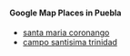 
#### Google Map Places in Puebla

- [santa maria coronango](https://www.google.com/maps/place/Santa+Mar%C3%ADa+Coronango,+Puebla,+Mexico/@19.1207637,-98.3280047,6682m/data=!3m2!1e3!4b1!4m15!1m8!3m7!1s0x85cfc0bd5ebc7a3b:0x48a6461de494ad95!2sPuebla,+Mexico!3b1!8m2!3d19.0414398!4d-98.2062727!16zL20vMDE4M3pf!3m5!1s0x85cfc58a5ca8cb81:0x4d415d8d74352ca5!8m2!3d19.1134176!4d-98.3033694!16s%2Fg%2F11c5m4f2g9?entry=ttu&g_ep=EgoyMDI0MTIwNC4wIKXMDSoASAFQAw%3D%3D)
- [campo santisima trinidad](https://www.google.com/maps/place/Campo+Santisima+Trinidad/@19.0950544,-98.3062037,6683m/data=!3m1!1e3!4m15!1m8!3m7!1s0x85cfc0bd5ebc7a3b:0x48a6461de494ad95!2sPuebla,+Mexico!3b1!8m2!3d19.0414398!4d-98.2062727!16zL20vMDE4M3pf!3m5!1s0x85cfc79b87401dd5:0xb2ce6237c4602535!8m2!3d19.0889203!4d-98.257556!16s%2Fg%2F11gwmc8_p0?entry=ttu&g_ep=EgoyMDI0MTIwNC4wIKXMDSoASAFQAw%3D%3D)
